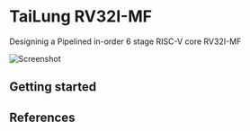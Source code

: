 # TaiLung RV32I-MF

Designinig a Pipelined in-order 6 stage RISC-V core RV32I-MF

![Screenshot](Tai-Lung-fire-attack.jpg)

## Getting started


## References

